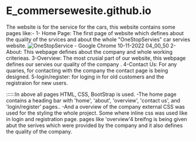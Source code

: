 # E_commersewesite.github.io
The website is for the service for the cars, this website contains some pages like:-
 1- Home Page: 
             The first page of website which defines about the quality of the srvices and about the whole "OneStopServies" car servies website.
             ![OneStopService - Google Chrome 10-11-2022 04_00_50](https://user-images.githubusercontent.com/64474379/200956256-e537a098-a1c2-4876-b426-4ae75f4b1e6d.png)
2- About:
         This webpage defines about the company and whole working criterieas.
3-Overview:
          The most crusial part of our website, this webpage defines our servies our quality of the company .
4-Contact Us:
          For any quaries, for contacting with the company the contact page is being designed.
5-login/register:
           for loging in for old customers and the registraion for new users.
           
           
::::::In above all pages HTML, CSS, BootStrap is used.
-The home page contains a heading bar with 'home', 'about', 'overview', 'contact us', and 'login/register' pages..
-And a overview of the company
external CSS was used for the styling the whole project.
Some where inline css was used like in login and registration page.
pages like 'overview'4 breifng is being given abut the serives which were provided by the company and it also defines the quality of the company.
